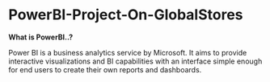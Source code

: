 # PowerBI-Project-On-GlobalStores

**What is PowerBI..?**


Power BI is a business analytics service by Microsoft. It aims to provide interactive visualizations and BI capabilities with an interface simple enough for end users to create their own reports and dashboards. 
